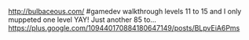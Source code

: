 http://bulbaceous.com/ #gamedev walkthrough levels 11 to 15 and I only muppeted one level YAY! Just another 85 to… https://plus.google.com/109440170884180647149/posts/BLpvEiA6Pms